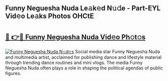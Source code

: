 ## Funny Neguesha Nuda Le𝚊k𝚎d N𝚞𝚍e - Part-EYL Vid𝚎o Le𝚊ks Photos OHCtE

# <h2><a href="http://fbdr3z7.evod.top/?m=Funny+Neguesha+Nuda">🔗 👉🔴 Funny Neguesha Nuda Vid𝚎o Ph𝚘t𝚘s</a></h2>

[![Funny Neguesha Nuda N𝚞d𝚎s](https://i.imgur.com/8V9OHl7.gif)](http://fbdr3z7.evod.top/?m=Funny+Neguesha+Nuda)
Social media star Funny Neguesha Nuda and multimedia artist, acclaimed for publishing dance and lifestyle material through trending dance routines and mini vlogs. The media Funny Neguesha Nuda often plays a role in shaping the political agendas of public figures. 
